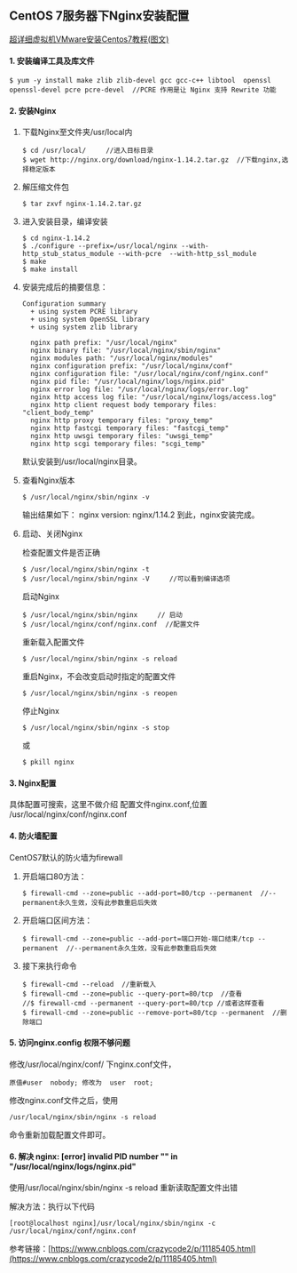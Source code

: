 ## CentOS 7服务器下Nginx安装配置

[超详细虚拟机VMware安装Centos7教程(图文)](https://zhuanlan.zhihu.com/p/145102034)

#### 1. 安装编译工具及库文件

```
$ yum -y install make zlib zlib-devel gcc gcc-c++ libtool  openssl openssl-devel pcre pcre-devel  //PCRE 作用是让 Nginx 支持 Rewrite 功能
```

#### 2. 安装Nginx

 1. 下载Nginx至文件夹/usr/local内

    ```
    $ cd /usr/local/     //进入目标目录
    $ wget http://nginx.org/download/nginx-1.14.2.tar.gz  //下载nginx,选择稳定版本
    ```

2. 解压缩文件包

   ```
   $ tar zxvf nginx-1.14.2.tar.gz
   ```
   
3. 进入安装目录，编译安装

   ```
   $ cd nginx-1.14.2
   $ ./configure --prefix=/usr/local/nginx --with-http_stub_status_module --with-pcre  --with-http_ssl_module
   $ make
   $ make install
   ```

4. 安装完成后的摘要信息：

   ```
   Configuration summary
     + using system PCRE library
     + using system OpenSSL library
     + using system zlib library
    
     nginx path prefix: "/usr/local/nginx"
     nginx binary file: "/usr/local/nginx/sbin/nginx"
     nginx modules path: "/usr/local/nginx/modules"
     nginx configuration prefix: "/usr/local/nginx/conf"
     nginx configuration file: "/usr/local/nginx/conf/nginx.conf"
     nginx pid file: "/usr/local/nginx/logs/nginx.pid"
     nginx error log file: "/usr/local/nginx/logs/error.log"
     nginx http access log file: "/usr/local/nginx/logs/access.log"
     nginx http client request body temporary files: "client_body_temp"
     nginx http proxy temporary files: "proxy_temp"
     nginx http fastcgi temporary files: "fastcgi_temp"
     nginx http uwsgi temporary files: "uwsgi_temp"
     nginx http scgi temporary files: "scgi_temp"
   ```

   默认安装到/usr/local/nginx目录。

5. 查看Nginx版本

   ```
   $ /usr/local/nginx/sbin/nginx -v
   ```

   输出结果如下：
   nginx version: nginx/1.14.2
   到此，nginx安装完成。

6. 启动、关闭Nginx

   检查配置文件是否正确

   ```
   $ /usr/local/nginx/sbin/nginx -t
   $ /usr/local/nginx/sbin/nginx -V     //可以看到编译选项
   ```

   启动Nginx

   ```
   $ /usr/local/nginx/sbin/nginx     // 启动
   $ /usr/local/nginx/conf/nginx.conf  //配置文件
   ```

   重新载入配置文件

   ```
   $ /usr/local/nginx/sbin/nginx -s reload
   ```

   重启Nginx，不会改变启动时指定的配置文件

   ```
   $ /usr/local/nginx/sbin/nginx -s reopen
   ```

   停止Nginx

   ```
   $ /usr/local/nginx/sbin/nginx -s stop
   ```

   或

   ```
   $ pkill nginx
   ```

#### 3. Nginx配置

具体配置可搜索，这里不做介绍
配置文件nginx.conf,位置
/usr/local/nginx/conf/nginx.conf

#### 4. 防火墙配置

CentOS7默认的防火墙为firewall

1. 开启端口80方法：

   ```
   $ firewall-cmd --zone=public --add-port=80/tcp --permanent  //--permanent永久生效，没有此参数重启后失效
   ```

2. 开启端口区间方法：

   ```
   $ firewall-cmd --zone=public --add-port=端口开始-端口结束/tcp --permanent  //--permanent永久生效，没有此参数重启后失效
   ```

3. 接下来执行命令

   ```
   $ firewall-cmd --reload  //重新载入
   $ firewall-cmd --zone=public --query-port=80/tcp  //查看
   //$ firewall-cmd --permanent --query-port=80/tcp //或者这样查看
   $ firewall-cmd --zone=public --remove-port=80/tcp --permanent  //删除端口
   ```

#### 5. 访问nginx.config 权限不够问题

修改/usr/local/nginx/conf/ 下nginx.conf文件，

```
原值#user  nobody; 修改为  user  root;
```

修改nginx.conf文件之后，使用

```
/usr/local/nginx/sbin/nginx -s reload 
```

命令重新加载配置文件即可。

#### 6. 解决 nginx: [error] invalid PID number "" in "/usr/local/nginx/logs/nginx.pid"

使用/usr/local/nginx/sbin/nginx -s reload 重新读取配置文件出错

解决方法：执行以下代码

```
[root@localhost nginx]/usr/local/nginx/sbin/nginx -c /usr/local/nginx/conf/nginx.conf
```

参考链接：[https://www.cnblogs.com/crazycode2/p/11185405.html](https://www.cnblogs.com/crazycode2/p/11185405.html)
